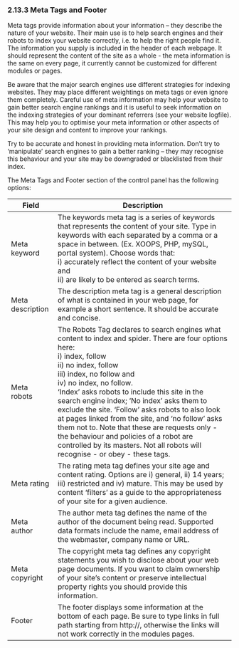 ### 2.13.3	Meta Tags and Footer

Meta tags provide information about your information – they describe the nature of your website. Their main use is to help search engines and their robots to index your website correctly, i.e. to help the right people find it. The information you supply is included in the header of each webpage. It should represent the content of the site as a whole - the meta information is the same on every page, it currently cannot be customized for different modules or pages.

Be aware that the major search engines use different strategies for indexing websites. They may place different weightings on meta tags or even ignore them completely. Careful use of meta information may help your website to gain better search engine rankings and it is useful to seek information on the indexing strategies of your dominant referrers (see your website logfile). This may help you to optimise your meta information or other aspects of your site design and content to improve your rankings. 

Try to be accurate and honest in providing meta information. Don’t try to ‘manipulate’ search engines to gain a better ranking – they may recognise this behaviour and your site may be downgraded or blacklisted from their index. 

The Meta Tags and Footer section of the control panel has the following options:

|Field	|Description|
|--|--|
|Meta keyword|	The keywords meta tag is a series of keywords that represents the content of your site. Type in keywords with each separated by a comma or a space in between. (Ex. XOOPS, PHP, mySQL, portal system). Choose words that: <br>i)	accurately reflect the content of your website and <br>ii)	are likely to be entered as search terms.|
|Meta description|	The description meta tag is a general description of what is contained in your web page, for example a short sentence. It should be accurate and concise.|
|Meta robots|	The Robots Tag declares to search engines what content to index and spider. There are four options here:<br>i) index, follow <br>ii) no index, follow <br>iii) index, no follow and <br>iv) no index, no follow.  <br>‘Index’ asks robots to include this site in the search engine index; ‘No index’ asks them to exclude the site. ‘Follow’ asks robots to also look at pages linked from the site, and ‘no follow’ asks them not to. Note that these are requests only - the behaviour and policies of a robot are controlled by its masters. Not all robots will recognise - or obey - these tags.|
|Meta rating|	The rating meta tag defines your site age and content rating. Options are i) general, ii) 14 years; iii) restricted and iv) mature. This may be used by content ‘filters’ as a guide to the appropriateness of your site for a given audience.|
|Meta author|	The author meta tag defines the name of the author of the document being read. Supported data formats include the name, email address of the webmaster, company name or URL.|
|Meta copyright	|The copyright meta tag defines any copyright statements you wish to disclose about your web page documents. If you want to claim ownership of your site’s content or preserve intellectual property rights you should provide this information.|
|Footer	|The footer displays some information at the bottom of each page. Be sure to type links in full path starting from http://, otherwise the links will not work correctly in the modules pages. |
